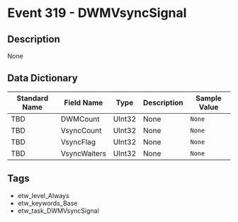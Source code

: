# Event 319 - DWMVsyncSignal

## Description
None

## Data Dictionary
|Standard Name|Field Name|Type|Description|Sample Value|
|---|---|---|---|---|
|TBD|DWMCount|UInt32|None|`None`|
|TBD|VsyncCount|UInt32|None|`None`|
|TBD|VsyncFlag|UInt32|None|`None`|
|TBD|VsyncWaiters|UInt32|None|`None`|

## Tags
* etw_level_Always
* etw_keywords_Base
* etw_task_DWMVsyncSignal